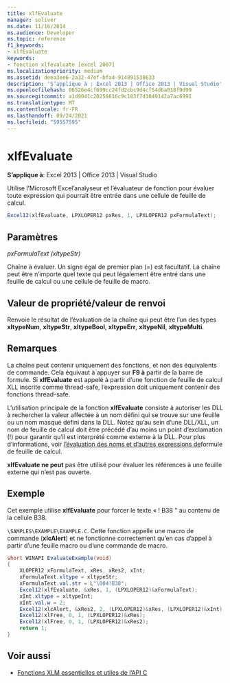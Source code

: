 ```yaml
---
title: xlfEvaluate
manager: soliver
ms.date: 11/16/2014
ms.audience: Developer
ms.topic: reference
f1_keywords:
- xlfEvaluate
keywords:
- fonction xlfevaluate [excel 2007]
ms.localizationpriority: medium
ms.assetid: deea3ee6-2a32-47ef-bfa4-914891538633
description: 'S’applique à : Excel 2013 | Office 2013 | Visual Studio'
ms.openlocfilehash: 06526e4cf699cc24fd2cbc9d4cf54d6a018f9d99
ms.sourcegitcommit: a1d9041c20256616c9c183f7d1049142a7ac6991
ms.translationtype: MT
ms.contentlocale: fr-FR
ms.lasthandoff: 09/24/2021
ms.locfileid: "59557595"
---
```

# <a name="xlfevaluate"></a>xlfEvaluate

 **S’applique à**: Excel 2013 | Office 2013 | Visual Studio 
  
Utilise l’Microsoft Excel’analyseur et l’évaluateur de fonction pour évaluer toute expression qui pourrait être entrée dans une cellule de feuille de calcul.
  
```cs
Excel12(xlfEvaluate, LPXLOPER12 pxRes, 1, LPXLOPER12 pxFormulaText);
```

## <a name="parameters"></a>Paramètres

 _pxFormulaText (xltypeStr)_
  
Chaîne à évaluer. Un signe égal de premier plan (=) est facultatif. La chaîne peut être n’importe quel texte qui peut légalement être entré dans une feuille de calcul ou une cellule de feuille de macro.
  
## <a name="property-valuereturn-value"></a>Valeur de propriété/valeur de renvoi

Renvoie le résultat de l’évaluation de la chaîne qui peut être l’un des types **xltypeNum**, **xltypeStr**, **xltypeBool**, **xltypeErr**, **xltypeNil**, **xltypeMulti**.
  
## <a name="remarks"></a>Remarques

La chaîne peut contenir uniquement des fonctions, et non des équivalents de commande. Cela équivaut à appuyer sur **F9 à** partir de la barre de formule. Si **xlfEvaluate** est appelé à partir d’une fonction de feuille de calcul XLL inscrite comme thread-safe, l’expression doit uniquement contenir des fonctions thread-safe. 
  
L’utilisation principale de la fonction **xlfEvaluate** consiste à autoriser les DLL à rechercher la valeur affectée à un nom défini qui se trouve sur une feuille ou un nom masqué défini dans la DLL. Notez qu’au sein d’une DLL/XLL, un nom de feuille de calcul doit être précédé d’au moins un point d’exclamation (!) pour garantir qu’il est interprété comme externe à la DLL. Pour plus d’informations, voir [l’évaluation des noms et d’autres expressions de](evaluating-names-and-other-worksheet-formula-expressions.md)formule de feuille de calcul.
  
 **xlfEvaluate ne peut** pas être utilisé pour évaluer les références à une feuille externe qui n’est pas ouverte. 
  
## <a name="example"></a>Exemple

Cet exemple utilise **xlfEvaluate** pour forcer le texte « ! B38 " au contenu de la cellule B38. 
  
 `\SAMPLES\EXAMPLE\EXAMPLE.C`. Cette fonction appelle une macro de commande (**xlcAlert**) et ne fonctionne correctement qu’en cas d’appel à partir d’une feuille macro ou d’une commande de macro.
  
```cs
short WINAPI EvaluateExample(void)
{
    XLOPER12 xFormulaText, xRes, xRes2, xInt;
    xFormulaText.xltype = xltypeStr;
    xFormulaText.val.str = L"\004!B38";
    Excel12(xlfEvaluate, &xRes, 1, (LPXLOPER12)&xFormulaText);
    xInt.xltype = xltypeInt;
    xInt.val.w = 2;
    Excel12(xlcAlert, &xRes2, 2, (LPXLOPER12)&xRes, (LPXLOPER12)&xInt);
    Excel12(xlFree, 0, 1, (LPXLOPER12)&xRes);
    Excel12(xlFree, 0, 1, (LPXLOPER12)&xRes2);
    return 1;
}
```

## <a name="see-also"></a>Voir aussi

- [Fonctions XLM essentielles et utiles de l’API C](essential-and-useful-c-api-xlm-functions.md)

